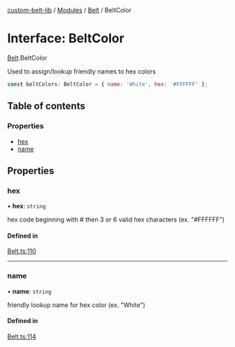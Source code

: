 [custom-belt-lib](../README.md) / [Modules](../modules.md) / [Belt](../modules/Belt.md) / BeltColor

# Interface: BeltColor

[Belt](../modules/Belt.md).BeltColor

Used to assign/lookup friendly names to hex colors

```js
const beltColors: BeltColor = { name: 'White', hex: '#FFFFFF' };
```

## Table of contents

### Properties

- [hex](Belt.BeltColor.md#hex)
- [name](Belt.BeltColor.md#name)

## Properties

### hex

• **hex**: `string`

hex code beginning with # then 3 or 6 valid hex characters (ex. "#FFFFFF")

#### Defined in

[Belt.ts:110](https://github.com/jeffholst/custom-belt/blob/e321ac8/packages/custom-belt-lib/src/Belt.ts#L110)

---

### name

• **name**: `string`

friendly lookup name for hex color (ex. "White")

#### Defined in

[Belt.ts:114](https://github.com/jeffholst/custom-belt/blob/e321ac8/packages/custom-belt-lib/src/Belt.ts#L114)

